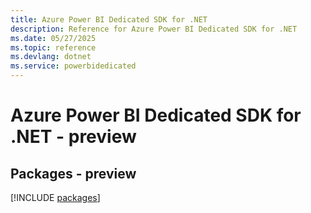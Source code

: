 ```yaml
---
title: Azure Power BI Dedicated SDK for .NET
description: Reference for Azure Power BI Dedicated SDK for .NET
ms.date: 05/27/2025
ms.topic: reference
ms.devlang: dotnet
ms.service: powerbidedicated
---
```

# Azure Power BI Dedicated SDK for .NET - preview
## Packages - preview
[!INCLUDE [packages](power-bi-dedicated-index.md)]